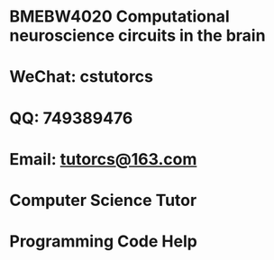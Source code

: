 # BMEBW4020 Computational neuroscience circuits in the brain

# WeChat: cstutorcs

# QQ: 749389476

# Email: tutorcs@163.com

# Computer Science Tutor

# Programming Code Help
